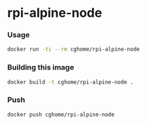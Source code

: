 # rpi-alpine-node

### Usage
```sh
docker run -ti --rm cghome/rpi-alpine-node
```

### Building this image
```sh
docker build -t cghome/rpi-alpine-node .
```

### Push
```sh
docker push cghome/rpi-alpine-node
```